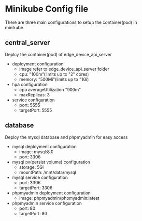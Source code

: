 # Minikube Config file
There are three main configurations to setup the container(pod) in minikube.

## central_server
Deploy the container(pod) of edge_device_api_server
- deployment configuration
    - image refer to edge_device_api_server folder
    - cpu: "100m"(limits up to "2" cores)
    - memory: "500Mi"(limits up to "1Gi)
- hpa configuration
    - cpu averageUtilization "900m"
    - maxReplicas: 3
- service configuration
    - port: 5555
    - targetPort: 5555

## database
Deploy the mysql database and phpmyadmin for easy access
- mysql deployment configuration
    - image: mysql:8.0
    - port: 3306
- mysql pv(persist volume) configuration
    - storage: 5Gi
    - mountPath: /mnt/data/mysql
- mysql service configuration
    - port: 3306
    - targetPort: 3306
- phpmyadmin deployment configuration
    - image: phpmyadmin/phpmyadmin:latest
- phpmyadmin service configuration
    - port: 80
    - targetPort: 80
